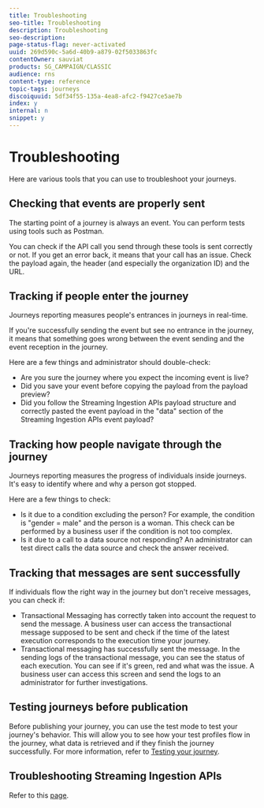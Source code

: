 ```yaml
---
title: Troubleshooting
seo-title: Troubleshooting
description: Troubleshooting
seo-description: 
page-status-flag: never-activated
uuid: 269d590c-5a6d-40b9-a879-02f5033863fc
contentOwner: sauviat
products: SG_CAMPAIGN/CLASSIC
audience: rns
content-type: reference
topic-tags: journeys
discoiquuid: 5df34f55-135a-4ea8-afc2-f9427ce5ae7b
index: y
internal: n
snippet: y
---
```


# Troubleshooting

Here are various tools that you can use to troubleshoot your journeys.

## Checking that events are properly sent

The starting point of a journey is always an event. You can perform tests using tools such as Postman.

You can check if the API call you send through these tools is sent correctly or not. If you get an error back, it means that your call has an issue. Check the payload again, the header (and especially the organization ID) and the URL.

## Tracking if people enter the journey

Journeys reporting measures people's entrances in journeys in real-time.

If you're successfully sending the event but see no entrance in the journey, it means that something goes wrong between the event sending and the event reception in the journey.

Here are a few things and administrator should double-check:

*   Are you sure the journey where you expect the incoming event is live?
*   Did you save your event before copying the payload from the payload preview?
*   Did you follow the Streaming Ingestion APIs payload structure and correctly pasted the event payload in the "data" section of the Streaming Ingestion APIs event payload?

## Tracking how people navigate through the journey

Journeys reporting measures the progress of individuals inside journeys. It's easy to identify where and why a person got stopped.

Here are a few things to check:

*   Is it due to a condition excluding the person? For example, the condition is "gender = male" and the person is a woman. This check can be performed by a business user if the condition is not too complex.
*   Is it due to a call to a data source not responding? An administrator can test direct calls the data source and check the answer received.

## Tracking that messages are sent successfully

If individuals flow the right way in the journey but don't receive messages, you can check if:

*   Transactional Messaging has correctly taken into account the request to send the message. A business user can access the transactional message supposed to be sent and check if the time of the latest execution corresponds to the execution time your journey.
*   Transactional messaging has successfully sent the message. In the sending logs of the transactional message, you can see the status of each execution. You can see if it's green, red and what was the issue. A business user can access this screen and send the logs to an administrator for further investigations.

## Testing journeys before publication

Before publishing your journey, you can use the test mode to test your journey's behavior. This will allow you to see how your test profiles flow in the journey, what data is retrieved and if they finish the journey successfully. For more information, refer to [Testing your journey](journeypublication.html#concept_mtc_lrt_52b__section_ctr_lqk_fhb).

## Troubleshooting Streaming Ingestion APIs

Refer to this [page](https://www.adobe.io/apis/experienceplatform/home/data-ingestion/data-ingestion-services.html#!api-specification/markdown/narrative/technical_overview/streaming_ingest/streaming_ingestion_FAQ.md).
